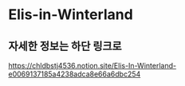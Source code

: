 # Elis-in-Winterland

## 자세한 정보는 하단 링크로
https://chldbstj4536.notion.site/Elis-In-Winterland-e0069137185a4238adca8e66a6dbc254
